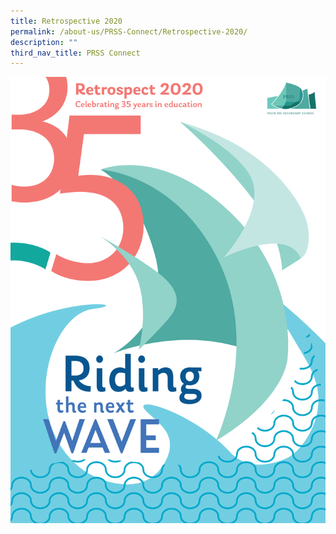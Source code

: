 ```yaml
---
title: Retrospective 2020
permalink: /about-us/PRSS-Connect/Retrospective-2020/
description: ""
third_nav_title: PRSS Connect
---
```

![](/images/eRetrospect%20Cover%20V5%2020210113.png)